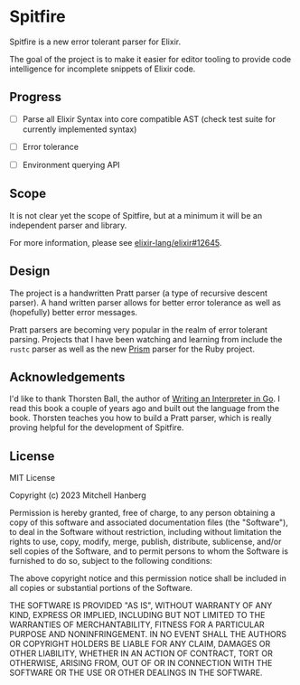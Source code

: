 # Spitfire

Spitfire is a new error tolerant parser for Elixir.

The goal of the project is to make it easier for editor tooling to provide code intelligence for incomplete snippets of Elixir code.

## Progress

- [ ] Parse all Elixir Syntax into core compatible AST (check test suite for currently implemented syntax)
- [ ] Error tolerance
- [ ] Environment querying API


## Scope

It is not clear yet the scope of Spitfire, but at a minimum it will be an independent parser and library.

For more information, please see [elixir-lang/elixir#12645](https://github.com/elixir-lang/elixir/issues/12645#issuecomment-1837629952).

## Design

The project is a handwritten Pratt parser (a type of recursive descent parser). A hand written parser allows for better error tolerance as well as (hopefully) better error messages.

Pratt parsers are becoming very popular in the realm of error tolerant parsing. Projects that I have been watching and learning from include the `rustc` parser as well as the new [Prism](https://github.com/ruby/prism) parser for the Ruby project.

## Acknowledgements

I'd like to thank Thorsten Ball, the author of [Writing an Interpreter in Go](https://interpreterbook.com). I read this book a couple of years ago and built out the language from the book. Thorsten teaches you how to build a Pratt parser, which is really proving helpful for the development of Spitfire.

## License

MIT License

Copyright (c) 2023 Mitchell Hanberg

Permission is hereby granted, free of charge, to any person obtaining a copy
of this software and associated documentation files (the "Software"), to deal
in the Software without restriction, including without limitation the rights
to use, copy, modify, merge, publish, distribute, sublicense, and/or sell
copies of the Software, and to permit persons to whom the Software is
furnished to do so, subject to the following conditions:

The above copyright notice and this permission notice shall be included in all
copies or substantial portions of the Software.

THE SOFTWARE IS PROVIDED "AS IS", WITHOUT WARRANTY OF ANY KIND, EXPRESS OR
IMPLIED, INCLUDING BUT NOT LIMITED TO THE WARRANTIES OF MERCHANTABILITY,
FITNESS FOR A PARTICULAR PURPOSE AND NONINFRINGEMENT. IN NO EVENT SHALL THE
AUTHORS OR COPYRIGHT HOLDERS BE LIABLE FOR ANY CLAIM, DAMAGES OR OTHER
LIABILITY, WHETHER IN AN ACTION OF CONTRACT, TORT OR OTHERWISE, ARISING FROM,
OUT OF OR IN CONNECTION WITH THE SOFTWARE OR THE USE OR OTHER DEALINGS IN THE
SOFTWARE.
